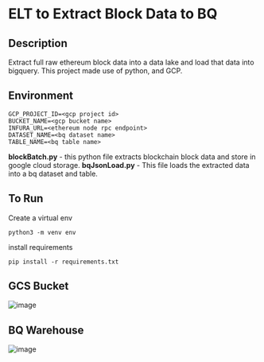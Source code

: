 # ELT to Extract Block Data to BQ

## Description
Extract full raw ethereum block data into a data lake and load that data into bigquery. This project made use of python, and GCP.

## Environment

```
GCP_PROJECT_ID=<gcp project id>
BUCKET_NAME=<gcp bucket name>
INFURA_URL=<ethereum node rpc endpoint>
DATASET_NAME=<bq dataset name>
TABLE_NAME=<bq table name>
```

**blockBatch.py** - this python file extracts blockchain block data and store in google cloud storage.
**bqJsonLoad.py** - This file loads the extracted data into a bq dataset and table.

## To Run
Create a virtual env


`python3 -m venv env`



install requirements


`pip install -r requirements.txt`

## GCS Bucket
![image](https://user-images.githubusercontent.com/29405050/227135622-2290ab0f-79c0-409f-bcb1-f9daf12b76f3.png)


## BQ Warehouse
![image](https://user-images.githubusercontent.com/29405050/227135069-580445c5-f71a-4e91-b60f-77dd563ce873.png)


